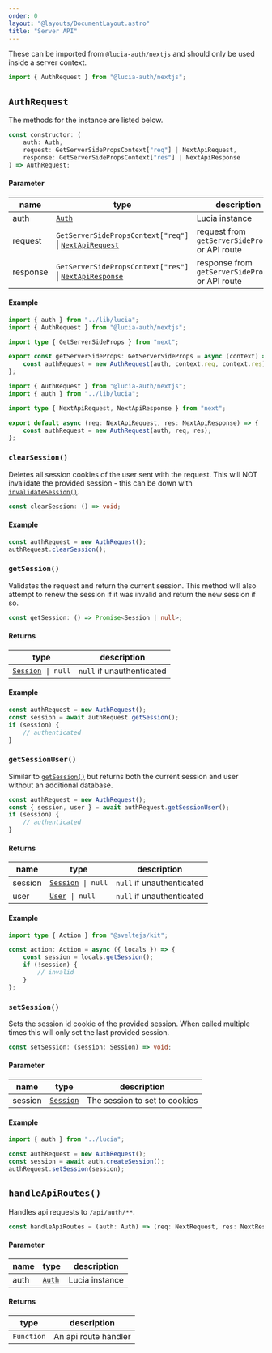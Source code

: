 ```yaml
---
order: 0
layout: "@layouts/DocumentLayout.astro"
title: "Server API"
---
```


These can be imported from `@lucia-auth/nextjs` and should only be used inside a server context.

```ts
import { AuthRequest } from "@lucia-auth/nextjs";
```

## `AuthRequest`

The methods for the instance are listed below.

```ts
const constructor: (
	auth: Auth,
	request: GetServerSidePropsContext["req"] | NextApiRequest,
	response: GetServerSidePropsContext["res"] | NextApiResponse
) => AuthRequest;
```

#### Parameter

| name     | type                                                                                                                    | description                                       |
| -------- | ----------------------------------------------------------------------------------------------------------------------- | ------------------------------------------------- |
| auth     | [`Auth`](/reference/types/lucia-types#auth)                                                                             | Lucia instance                                    |
| request  | `GetServerSidePropsContext["req"]` \| [`NextApiRequest`](https://nextjs.org/docs/basic-features/typescript#api-routes)  | request from `getServerSideProps()` or API route  |
| response | `GetServerSidePropsContext["res"]` \| [`NextApiResponse`](https://nextjs.org/docs/basic-features/typescript#api-routes) | response from `getServerSideProps()` or API route |

#### Example

```ts
import { auth } from "../lib/lucia";
import { AuthRequest } from "@lucia-auth/nextjs";

import type { GetServerSideProps } from "next";

export const getServerSideProps: GetServerSideProps = async (context) => {
	const authRequest = new AuthRequest(auth, context.req, context.res);
};
```

```ts
import { AuthRequest } from "@lucia-auth/nextjs";
import { auth } from "../lib/lucia";

import type { NextApiRequest, NextApiResponse } from "next";

export default async (req: NextApiRequest, res: NextApiResponse) => {
	const authRequest = new AuthRequest(auth, req, res);
};
```

### `clearSession()`

Deletes all session cookies of the user sent with the request. This will NOT invalidate the provided session - this can be down with [`invalidateSession()`](/reference/api/server-api#invalidatesession).

```ts
const clearSession: () => void;
```

#### Example

```ts
const authRequest = new AuthRequest();
authRequest.clearSession();
```

### `getSession()`

Validates the request and return the current session. This method will also attempt to renew the session if it was invalid and return the new session if so.

```ts
const getSession: () => Promise<Session | null>;
```

#### Returns

| type                                                        | description               |
| ----------------------------------------------------------- | ------------------------- |
| [`Session`](/reference/types/lucia-types#session)` \| null` | `null` if unauthenticated |

#### Example

```ts
const authRequest = new AuthRequest();
const session = await authRequest.getSession();
if (session) {
	// authenticated
}
```

### `getSessionUser()`

Similar to [`getSession()`](/nextjs/api-reference/locals-api#getsession) but returns both the current session and user without an additional database.

```ts
const authRequest = new AuthRequest();
const { session, user } = await authRequest.getSessionUser();
if (session) {
	// authenticated
}
```

#### Returns

| name    | type                                                        | description               |
| ------- | ----------------------------------------------------------- | ------------------------- |
| session | [`Session`](/reference/types/lucia-types#session)` \| null` | `null` if unauthenticated |
| user    | [`User`](/reference/types/lucia-types#user)` \| null`       | `null` if unauthenticated |

#### Example

```ts
import type { Action } from "@sveltejs/kit";

const action: Action = async ({ locals }) => {
	const session = locals.getSession();
	if (!session) {
		// invalid
	}
};
```

### `setSession()`

Sets the session id cookie of the provided session. When called multiple times this will only set the last provided session.

```ts
const setSession: (session: Session) => void;
```

#### Parameter

| name    | type                                              | description                   |
| ------- | ------------------------------------------------- | ----------------------------- |
| session | [`Session`](/reference/types/lucia-types#session) | The session to set to cookies |

#### Example

```ts
import { auth } from "../lucia";

const authRequest = new AuthRequest();
const session = await auth.createSession();
authRequest.setSession(session);
```

## `handleApiRoutes()`

Handles api requests to `/api/auth/**`.

```ts
const handleApiRoutes = (auth: Auth) => (req: NextRequest, res: NextResponse) => Promise<void>;
```

#### Parameter

| name | type                                        | description    |
| ---- | ------------------------------------------- | -------------- |
| auth | [`Auth`](/reference/types/lucia-types#auth) | Lucia instance |

#### Returns

| type       | description          |
| ---------- | -------------------- |
| `Function` | An api route handler |
